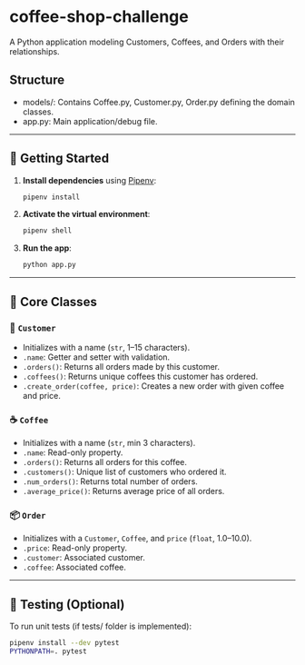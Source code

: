 # coffee-shop-challenge

A Python application modeling Customers, Coffees, and Orders with their relationships.

## Structure

-   models/: Contains Coffee.py, Customer.py, Order.py defining the domain classes.
-   app.py: Main application/debug file.


---

## 🚀 Getting Started

1. **Install dependencies** using [Pipenv](https://pipenv.pypa.io/):

    ```bash
    pipenv install
    ```

2. **Activate the virtual environment**:

    ```bash
    pipenv shell
    ```

3. **Run the app**:

    ```bash
    python app.py
    ```

---

## 🧱 Core Classes

### 👤 `Customer`
- Initializes with a name (`str`, 1–15 characters).
- `.name`: Getter and setter with validation.
- `.orders()`: Returns all orders made by this customer.
- `.coffees()`: Returns unique coffees this customer has ordered.
- `.create_order(coffee, price)`: Creates a new order with given coffee and price.

### ☕ `Coffee`
- Initializes with a name (`str`, min 3 characters).
- `.name`: Read-only property.
- `.orders()`: Returns all orders for this coffee.
- `.customers()`: Unique list of customers who ordered it.
- `.num_orders()`: Returns total number of orders.
- `.average_price()`: Returns average price of all orders.

### 📦 `Order`
- Initializes with a `Customer`, `Coffee`, and `price` (`float`, 1.0–10.0).
- `.price`: Read-only property.
- `.customer`: Associated customer.
- `.coffee`: Associated coffee.

---

## 🧪 Testing (Optional)

To run unit tests (if tests/ folder is implemented):

```bash
pipenv install --dev pytest
PYTHONPATH=. pytest
